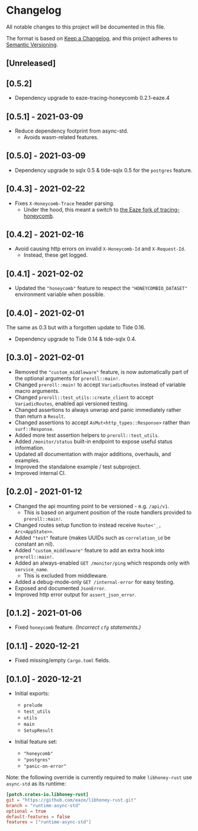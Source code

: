 # Changelog

All notable changes to this project will be documented in this file.

The format is based on [Keep a Changelog](https://keepachangelog.com/en/1.0.0/),
and this project adheres to [Semantic Versioning](https://semver.org/spec/v2.0.0.html).

## [Unreleased]

## [0.5.2]

- Dependency upgrade to eaze-tracing-honeycomb 0.2.1-eaze.4

## [0.5.1] - 2021-03-09

- Reduce dependency footprint from async-std.
    - Avoids wasm-related features.

## [0.5.0] - 2021-03-09

- Dependency upgrade to sqlx 0.5 & tide-sqlx 0.5 for the `postgres` feature.

## [0.4.3] - 2021-02-22

- Fixes `X-Honeycomb-Trace` header parsing.
    - Under the hood, this meant a switch to [the Eaze fork of tracing-honeycomb](https://github.com/eaze/tracing-honeycomb).

## [0.4.2] - 2021-02-16

- Avoid causing http errors on invalid `X-Honeycomb-Id` and `X-Request-Id`.
    - Instead, these get logged.

## [0.4.1] - 2021-02-02

- Updated the `"honeycomb"` feature to respect the `"HONEYCOMBIO_DATASET"` environment variable when possible.

## [0.4.0] - 2021-02-01

The same as 0.3 but with a forgotten update to Tide 0.16.

- Dependency upgrade to Tide 0.14 & tide-sqlx 0.4.

## [0.3.0] - 2021-02-01

- Removed the `"custom_middleware"` feature, is now automatically part of the optional arguments for `preroll::main!`.
- Changed `preroll::main!` to accept `VariadicRoutes` instead of variable macro arguments.
- Changed `preroll::test_utils::create_client` to accept `VariadicRoutes`, enabled api versioned testing.
- Changed assertions to always unwrap and panic immediately rather than return a `Result`.
- Changed assertions to accept `AsMut<http_types::Response>` rather than `surf::Response`.
- Added more test assertion helpers to `preroll::test_utils`.
- Added `/monitor/status` built-in endpoint to expose useful status information.
- Updated all documentation with major additions, overhauls, and examples.
- Improved the standalone example / test subproject.
- Improved internal CI.

## [0.2.0] - 2021-01-12

- Changed the api mounting point to be versioned - e.g. `/api/v1`.
    - This is based on argument position of the route handlers provided to `preroll::main!`.
- Changed routes setup function to instead receive `Route<'_, Arc<AppState>>`.
- Added `"test"` feature (makes UUIDs such as `correlation_id` be constant an nil).
- Added `"custom_middleware"` feature to add an extra hook into `preroll::main!`.
- Added an always-enabled `GET /monitor/ping` which responds only with `service_name`.
    - This is excluded from middleware.
- Added a debug-mode-only `GET /internal-error` for easy testing.
- Exposed and documented `JsonError`.
- Improved http error output for `assert_json_error`.

## [0.1.2] - 2021-01-06

- Fixed `honeycomb` feature. _(Incorrect `cfg` statements.)_

## [0.1.1] - 2020-12-21

- Fixed missing/empty `Cargo.toml` fields.

## [0.1.0] - 2020-12-21

- Initial exports:
  - `prelude`
  - `test_utils`
  - `utils`
  - `main`
  - `SetupResult`

- Initial feature set:
  - `"honeycomb"`
  - `"postgres"`
  - `"panic-on-error"`

Note: the following override is currently required to make `libhoney-rust` use `async-std` as its runtime:
```toml
[patch.crates-io.libhoney-rust]
git = "https://github.com/eaze/libhoney-rust.git"
branch = "runtime-async-std"
optional = true
default-features = false
features = ["runtime-async-std"]
```
